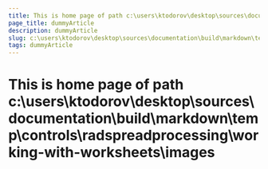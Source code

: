 ```yaml
---
title: This is home page of path c:\users\ktodorov\desktop\sources\documentation\build\markdown\temp\controls\radspreadprocessing\working-with-worksheets\images
page_title: dummyArticle
description: dummyArticle
slug: c:\users\ktodorov\desktop\sources\documentation\build\markdown\temp\controls\radspreadprocessing\working-with-worksheets\images
tags: dummyArticle
---
```

# This is home page of path c:\users\ktodorov\desktop\sources\documentation\build\markdown\temp\controls\radspreadprocessing\working-with-worksheets\images
